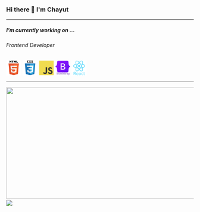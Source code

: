### Hi there 👋 I'm Chayut
  <hr/>
<h5>I’m currently working on ...</h5>
<h6>Frontend Developer</h6>
<div>
  <img src="https://github.com/devicons/devicon/blob/master/icons/html5/html5-original-wordmark.svg" width="40" height="40">
  <img src="https://github.com/devicons/devicon/blob/master/icons/css3/css3-original-wordmark.svg" width="40" height="40">
  <img src="https://github.com/devicons/devicon/blob/master/icons/javascript/javascript-original.svg" width="40" height="40">
  <img src="https://github.com/devicons/devicon/blob/master/icons/bootstrap/bootstrap-original-wordmark.svg" width="40" height="40">
  <img src="https://github.com/devicons/devicon/blob/master/icons/react/react-original-wordmark.svg" width="40" height="40">
  </div>
  
  <hr/>

<div align="center">
  <img src="https://media.giphy.com/media/dWesBcTLavkZuG35MI/giphy.gif" width="600" height="300"/>
</div>

<img src="https://img.shields.io/badge/html5-orange?style=for-the-badge&logo=html5&logoColor=white">
<!--
**chayut27/chayut27** is a ✨ _special_ ✨ repository because its `README.md` (this file) appears on your GitHub profile.

Here are some ideas to get you started:

- 🔭 I’m currently working on ...
- 🌱 I’m currently learning ...
- 👯 I’m looking to collaborate on ...
- 🤔 I’m looking for help with ...
- 💬 Ask me about ...
- 📫 How to reach me: ...
- 😄 Pronouns: ...
- ⚡ Fun fact: ...
-->
